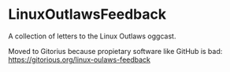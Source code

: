 LinuxOutlawsFeedback
====================

A collection of letters to the Linux Outlaws oggcast.



Moved to Gitorius because propietary software like GitHub is bad:
https://gitorious.org/linux-oulaws-feedback
